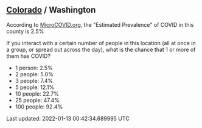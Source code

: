 
## [Colorado](/united-states/colorado) / Washington

According to [MicroCOVID.org](http://microcovid.org),
the "Estimated Prevalence" of COVID in this county is 2.5%

If you interact with a certain number of people in this location
(all at once in a group, or spread out across the day), what is the chance that
1 or more of them has COVID?

- 1 person: 2.5%
- 2 people: 5.0%
- 3 people: 7.4%
- 5 people: 12.1%
- 10 people: 22.7%
- 25 people: 47.4%
- 100 people: 92.4%

Last updated: 2022-01-13 00:42:34.689995 UTC
